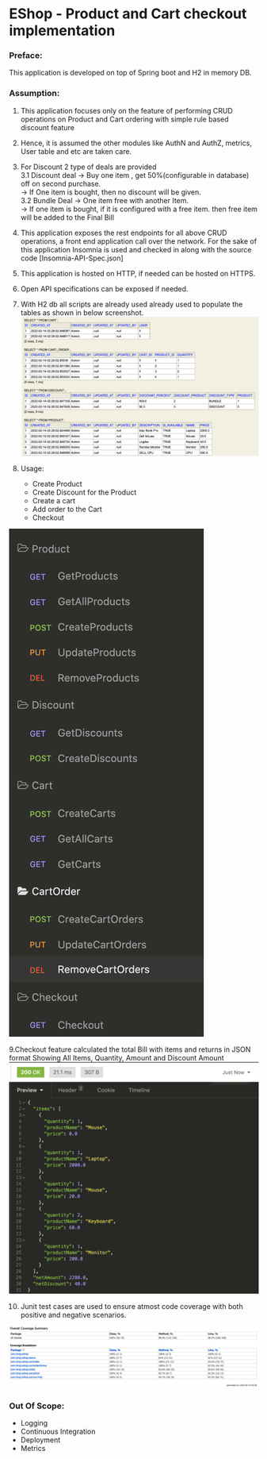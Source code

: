 # EShop - Product and Cart checkout implementation 



### Preface:
This application is developed on top of Spring boot and H2 in memory DB.
<br>
### Assumption:
1. This application focuses only on the feature of performing CRUD operations on Product and Cart ordering with simple rule based discount feature
2. Hence, it is assumed the other modules like AuthN and AuthZ, metrics, User table and etc are taken care.
3. For Discount 2 type of deals are provided <br>
    3.1 Discount deal -> Buy one item , get 50%(configurable in database) off on second purchase.<br>
          -> If One item is bought, then no discount will be given. <br>
    3.2 Bundle Deal -> One item free with another Item. <br>
          -> If one item is bought, if it is configured with a free item. then free item will be added to the Final Bill
4. This application exposes the rest endpoints for all above CRUD operations, a front end application call over the network. For the sake of this application Insomnia is used and checked in along with the source code [Insomnia-API-Spec.json] 
5. This application is hosted on HTTP, if needed can be hosted on HTTPS.
6. Open API specifications can be exposed if needed.
7. With H2 db all scripts are already used already used to populate the tables as shown in below screenshot. <br>
![Screenshot](./pict-1.png)

8. Usage:
   - Create Product 
   - Create Discount for the Product
   - Create a cart
   - Add order to the Cart
   - Checkout <br>
  
![Screenshot](./pict-2.png)

9.Checkout feature calculated the total Bill with items and returns in JSON format Showing All Items, Quantity, Amount and Discount Amount <br>
![Screenshot](./pict-3.png)

10. Junit test cases are used to ensure atmost code coverage with both positive and negative scenarios. <br>

![Screenshot](./pict-4.png)

### Out Of Scope:
- Logging
- Continuous Integration
- Deployment
- Metrics
